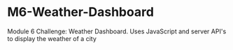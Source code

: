# M6-Weather-Dashboard
Module 6 Challenge: Weather Dashboard. Uses JavaScript and server API's to display the weather of a city

